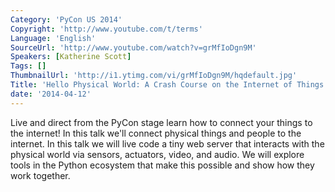 ```yaml
---
Category: 'PyCon US 2014'
Copyright: 'http://www.youtube.com/t/terms'
Language: 'English'
SourceUrl: 'http://www.youtube.com/watch?v=grMfIoDgn9M'
Speakers: [Katherine Scott]
Tags: []
ThumbnailUrl: 'http://i1.ytimg.com/vi/grMfIoDgn9M/hqdefault.jpg'
Title: 'Hello Physical World: A Crash Course on the Internet of Things'
date: '2014-04-12'
---
```

Live and direct from the PyCon stage learn how to connect your things to the internet! In this talk we'll connect physical things and people to the internet. In this talk we will live code a tiny web server that interacts with the physical world via sensors, actuators, video, and audio. We will explore tools in the Python ecosystem that make this possible and show how they work together.
